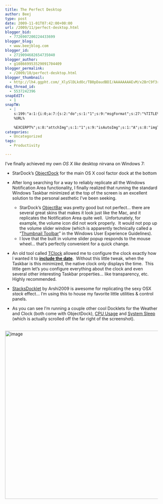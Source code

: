 ```yaml
---
title: The Perfect Desktop
author: Beej
type: post
date: 2009-11-01T07:42:00+00:00
url: /2009/11/perfect-desktop.html
blogger_bid:
  - 7726907200224433699
blogger_blog:
  - www.beejblog.com
blogger_id:
  - 2719094682654735040
blogger_author:
  - g108669953529091704409
blogger_permalink:
  - /2009/10/perfect-desktop.html
blogger_thumbnail:
  - http://lh4.ggpht.com/_XlySlDLkdOc/TB0pDaudBDI/AAAAAAAAEvM/x2BrC9f3rmw/image_thumb%5B3%5D.png?imgmax=800
dsq_thread_id:
  - 5537242396
snapEdIT:
  - 1
snapTW:
  - |
    s:199:"a:1:{i:0;a:7:{s:2:"do";s:1:"1";s:9:"msgFormat";s:27:"%TITLE%
    %URL%
    
    %EXCERPT%";s:8:"attchImg";s:1:"1";s:9:"isAutoImg";s:1:"A";s:8:"imgToUse";s:0:"";s:9:"isAutoURL";s:1:"A";s:8:"urlToUse";s:0:"";}}";
categories:
  - Uncategorized
tags:
  - Productivity

---
```

I’ve finally achieved my own _OS X like_ desktop nirvana on Windows 7:

  * StarDock’s <a href="http://www.stardock.com/products/objectdock/" target="_blank">ObjectDock</a> for the main OS X cool factor dock at the bottom 
  * After long searching for a way to reliably replicate all the Windows Notification Area functionality, I finally realized that running the standard Windows Taskbar minimized at the top of the screen is an excellent solution to the personal aesthetic I’ve been seeking. <ul style="margin-bottom: 0px">
      <li>
        StarDock’s <a href="http://www.stardock.com/products/objectbar/" target="_blank">ObjectBar</a> was pretty good but not perfect… there are several great skins that makes it look just like the Mac, and it replicates the Notification Area quite well.&#160; Unfortunately, for example, the volume icon did not work properly.&#160; It would not pop up the volume slider window (which is apparently technically called a “<a href="http://msdn.microsoft.com/en-us/library/aa511446.aspx#thumbnail" target="_blank">Thumbnail Toolbar</a>” in the Windows User Experience Guidelines).
      </li>
      <li>
        I love that the built in volume slider popup responds to the mouse wheel… that’s perfectly convenient for a quick change.
      </li>
    </ul>

  * An old tool called <a href="http://homepage1.nifty.com/kazubon/tclocklight/" target="_blank">TClock</a> allowed me to configure the clock exactly how I wanted it to **<u>include the date</u>**.&#160; Without this little tweak, when the Taskbar is this minimized, the native clock only displays the time.&#160; This little gem let’s you configure everything about the clock and even several other interesting Taskbar properties… like transparency, etc.&#160; Highly recommended. 
  * <a href="http://arshi2009.deviantart.com/art/Stack-Docklet-For-ObjectDock-103031280" target="_blank">StacksDocklet</a> by Arshi2009 is awesome for replicating the sexy OSX _stack_ effect… I’m using this to house my favorite little utilities & control panels. 
  * As you can see I’m running a couple other cool Docklets for the Weather and Clock (both come with ObjectDock), <a href="http://www.dockex.com/items/28" target="_blank">CPU Usage</a> and <a href="http://www.wincustomize.com/skins.aspx?skinid=2349&libid=29" target="_blank">System Sleep</a> (which is actually scrolled off the far right of the screenshot). 

&#160;[<img style="border-bottom: 0px; border-left: 0px; display: inline; border-top: 0px; border-right: 0px" title="image" border="0" alt="image" src="http://lh4.ggpht.com/_XlySlDLkdOc/TB0pDaudBDI/AAAAAAAAEvM/x2BrC9f3rmw/image_thumb%5B3%5D.png?imgmax=800" width="840" height="552" />][1]

 [1]: http://lh6.ggpht.com/_XlySlDLkdOc/TB0pCLL0FkI/AAAAAAAAEvI/8dkWrf76cic/s1600-h/image%5B5%5D.png